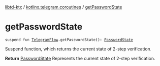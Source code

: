 [libtd-ktx](../index.md) / [kotlinx.telegram.coroutines](index.md) / [getPasswordState](./get-password-state.md)

# getPasswordState

`suspend fun `[`TelegramFlow`](../kotlinx.telegram.core/-telegram-flow/index.md)`.getPasswordState(): `[`PasswordState`](https://tdlibx.github.io/td/docs/org/drinkless/td/libcore/telegram/TdApi.PasswordState.html)

Suspend function, which returns the current state of 2-step verification.

**Return**
[PasswordState](https://tdlibx.github.io/td/docs/org/drinkless/td/libcore/telegram/TdApi.PasswordState.html) Represents the current state of 2-step verification.

